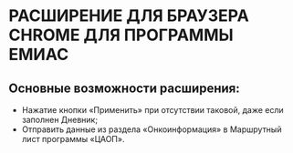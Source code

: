 # РАСШИРЕНИЕ ДЛЯ БРАУЗЕРА CHROME ДЛЯ ПРОГРАММЫ ЕМИАС

## Основные возможности расширения:
* Нажатие кнопки «Применить» при отсутствии таковой, даже если заполнен Дневник;
* Отправить данные из раздела «Онкоинформация» в Маршрутный лист программы «ЦАОП».
